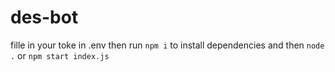# des-bot
fille in your toke in .env then run `npm i` to install dependencies and then `node .` or `npm start index.js`
